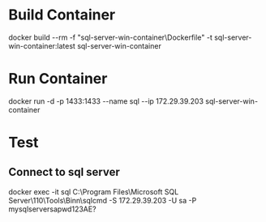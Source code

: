# Build Container
docker build --rm -f "sql-server-win-container\Dockerfile" -t sql-server-win-container:latest sql-server-win-container

# Run Container
docker run -d -p 1433:1433 --name sql --ip 172.29.39.203 sql-server-win-container

# Test
## Connect to sql server
docker exec -it sql C:\\Program Files\\Microsoft SQL Server\\110\\Tools\\Binn\\sqlcmd -S 172.29.39.203 -U sa -P mysqlserversapwd123AE?